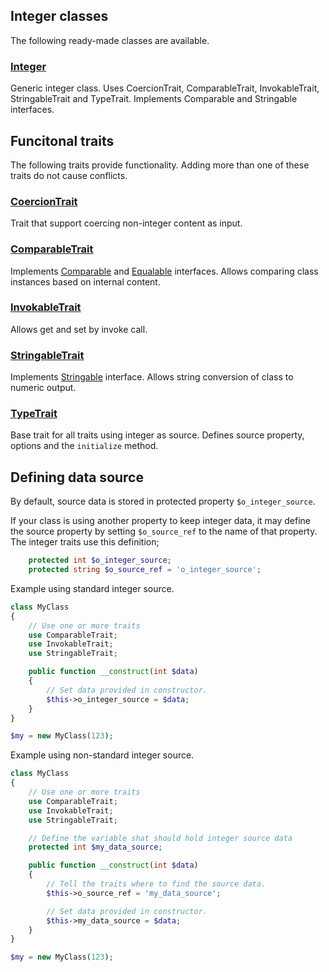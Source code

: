 ## Integer classes

The following ready-made classes are available.

### [Integer](Integer/Integer.md)

Generic integer class.
Uses CoercionTrait, ComparableTrait, InvokableTrait, StringableTrait and TypeTrait.
Implements Comparable and Stringable interfaces.


## Funcitonal traits

The following traits provide functionality. Adding more than one of these traits do not cause conflicts.

### [CoercionTrait](Integer/CoercionTrait.md)

Trait that support coercing non-integer content as input.

### [ComparableTrait](Integer/ComparableTrait.md)

Implements [Comparable](https://github.com/sirn-se/phrity-comparison) and [Equalable](https://github.com/sirn-se/phrity-comparison) interfaces.
Allows comparing class instances based on internal content.

### [InvokableTrait](Integer/InvokableTrait.md)

Allows get and set by invoke call.

### [StringableTrait](Integer/StringableTrait.md)

Implements [Stringable](https://www.php.net/manual/en/class.stringable) interface.
Allows string conversion of class to numeric output.

### [TypeTrait](Integer/TypeTrait.md)

Base trait for all traits using integer as source.
Defines source property, options and the `initialize` method.


## Defining data source

By default, source data is stored in protected property `$o_integer_source`.

If your class is using another property to keep integer data, it may define the source property by setting
`$o_source_ref` to the name of that property. The integer traits use this definition;

```php
    protected int $o_integer_source;
    protected string $o_source_ref = 'o_integer_source';
```

Example using standard integer source.

```php
class MyClass
{
    // Use one or more traits
    use ComparableTrait;
    use InvokableTrait;
    use StringableTrait;

    public function __construct(int $data)
    {
        // Set data provided in constructor.
        $this->o_integer_source = $data;
    }
}

$my = new MyClass(123);
```

Example using non-standard integer source.
```php
class MyClass
{
    // Use one or more traits
    use ComparableTrait;
    use InvokableTrait;
    use StringableTrait;

    // Define the variable shat should hold integer source data
    protected int $my_data_source;

    public function __construct(int $data)
    {
        // Tell the traits where to find the source data.
        $this->o_source_ref = 'my_data_source';

        // Set data provided in constructor.
        $this->my_data_source = $data;
    }
}

$my = new MyClass(123);
```